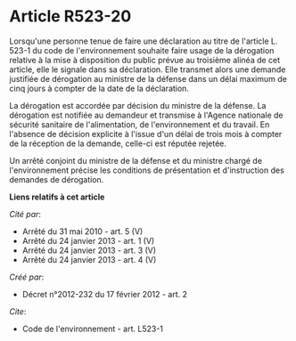# Article R523-20

Lorsqu'une personne tenue de faire une déclaration au titre de l'article L. 523-1 du code de l'environnement souhaite faire
usage de la dérogation relative à la mise à disposition du public prévue au troisième alinéa de cet article, elle le signale
dans sa déclaration. Elle transmet alors une demande justifiée de dérogation au ministre de la défense dans un délai maximum
de cinq jours à compter de la date de la déclaration.

La dérogation est accordée par décision du ministre de la défense. La dérogation est notifiée au demandeur et transmise à
l'Agence nationale de sécurité sanitaire de l'alimentation, de l'environnement et du travail. En l'absence de décision
explicite à l'issue d'un délai de trois mois à compter de la réception de la demande, celle-ci est réputée rejetée.

Un arrêté conjoint du ministre de la défense et du ministre chargé de l'environnement précise les conditions de présentation
et d'instruction des demandes de dérogation.

**Liens relatifs à cet article**

_Cité par_:

  - Arrêté du 31 mai 2010 - art. 5 (V)
  - Arrêté du 24 janvier 2013 - art. 1 (V)
  - Arrêté du 24 janvier 2013 - art. 3 (V)
  - Arrêté du 24 janvier 2013 - art. 4 (V)

_Créé par_:

  - Décret n°2012-232 du 17 février 2012 - art. 2

_Cite_:

  - Code de l'environnement - art. L523-1
